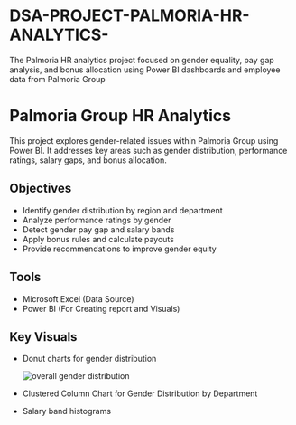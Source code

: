 # DSA-PROJECT-PALMORIA-HR-ANALYTICS-
The Palmoria HR analytics project focused on gender equality, pay gap analysis, and bonus allocation using Power BI dashboards and employee data from Palmoria Group
# Palmoria Group HR Analytics
This project explores gender-related issues within Palmoria Group using Power BI. It addresses key areas such as gender distribution, performance ratings, salary gaps, and bonus allocation.
## Objectives
- Identify gender distribution by region and department
- Analyze performance ratings by gender
- Detect gender pay gap and salary bands
- Apply bonus rules and calculate payouts
- Provide recommendations to improve gender equity

## Tools
- Microsoft Excel (Data Source)
- Power BI (For Creating report and Visuals)
## Key Visuals
- Donut charts for gender distribution

   ![overall gender distribution](https://github.com/user-attachments/assets/d1b0f1fa-c0e8-43cd-bff8-ba9613546e43)

- Clustered Column Chart for Gender Distribution by Department






- Salary band histograms
